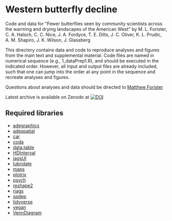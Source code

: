 # Western butterfly decline

Code and data for "Fewer butterflies seen by community scientists across the warming and drying landscapes of the American West" by M. L. Forister, C. A. Halsch, C. C. Nice, J. A. Fordyce, T. E. Dilts, J. C. Oliver, K. L. Prudic, A. M. Shapiro, J. K. Wilson, J. Glassberg 

This directory contains data and code to reproduce analyses and figures from the main text and supplemental material. Code files are named in numerical sequence (e.g., 1_dataPrep1.R), and should be executed in the indicated order. However, all input and output files are already included, such that one can jump into the order at any point in the sequence and recreate analyses and figures.

Questions about analyses and data should be directed to <a href="mailto:forister@gmail.com?subject=Butterfly%20Declines%20Inquiry">Matthew Forister</a>

Latest archive is available on Zenodo at [![DOI](https://zenodo.org/badge/310722801.svg)](https://zenodo.org/badge/latestdoi/310722801)

## Required libraries

+ [adegraphics](https://cran.r-project.org/web/packages/adegraphics/index.html)
+ [adespatial](https://cran.r-project.org/web/packages/adespatial/index.html)
+ [car](https://cran.r-project.org/web/packages/car/index.html)
+ [coda](https://cran.r-project.org/web/packages/coda/index.html)
+ [data.table](https://cran.r-project.org/web/packages/data.table/index.html)
+ [HDInterval](https://cran.r-project.org/web/packages/HDInterval/index.html)
+ [jagsUI](https://cran.r-project.org/web/packages/jagsUI/index.html)
+ [lubridate](https://lubridate.tidyverse.org/)
+ [maps](https://cran.r-project.org/web/packages/maps/)
+ [plotrix](https://cran.r-project.org/web/packages/plotrix/index.html)
+ [psych](https://cran.r-project.org/web/packages/psych/index.html)
+ [reshape2](https://cran.r-project.org/web/packages/reshape2/index.html)
+ [rjags](https://cran.r-project.org/web/packages/rjags/index.html)
+ [spdep](https://cran.r-project.org/web/packages/spdep/index.html)
+ [tidyverse](https://www.tidyverse.org/)
+ [vegan](https://cran.r-project.org/web/packages/vegan/index.html)
+ [VennDiagram](https://cran.r-project.org/web/packages/VennDiagram/index.html)


